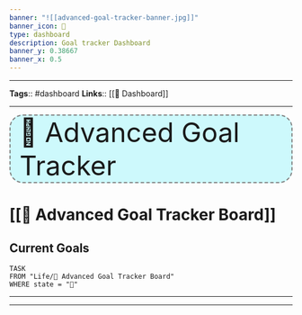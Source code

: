 ```yaml
---
banner: "![[advanced-goal-tracker-banner.jpg]]"
banner_icon: 🗻
type: dashboard
description: Goal tracker Dashboard
banner_y: 0.38667
banner_x: 0.5
---
```


---
**Tags**:: #dashboard
**Links**:: [[📰 Dashboard]]

---


<div style="
	padding-left: 16px;
	border-radius: 24px;
	border: 2px dashed grey;
	 font-size: 48px;
	 background-color: rgba(17, 233, 248, 0.2);
	 ">🗻 Advanced Goal Tracker</div>


# [[🗻 Advanced Goal Tracker Board]]


## Current Goals
```dataview
TASK
FROM "Life/🗻 Advanced Goal Tracker Board"
WHERE state = "🚧"
```

---
---

